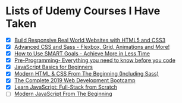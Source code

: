# Lists of Udemy Courses I Have Taken

- [x] [Build Responsive Real World Websites with HTML5 and CSS3](https://www.udemy.com/design-and-develop-a-killer-website-with-html5-and-css3/)
- [x] [Advanced CSS and Sass - Flexbox, Grid, Animations and More!](advanced-css-and-sass.md)
- [x] [How to Use SMART Goals - Achieve More in Less Time](how-to-use-smart-goals.md)
- [x] [Pre-Programming- Everything you need to know before you code](pre-programming-everything-you-need-to-know-before-you-code.md)
- [x] [JavaScript Basics for Beginners](javascript-basics-for-beginners.md)
- [x] [Modern HTML & CSS From The Beginning (Including Sass)](modern-html-css-from-the-beginning-including-sass/README.md)
- [x] [The Complete 2019 Web Development Bootcamp](the-complete-web-development-bootcamp/README.md)
- [x] [Learn JavaScript: Full-Stack from Scratch](learn-js-full-stack-from-scratch/README.md)
- [ ] [Modern JavaScript From The Beginning](modern-javascript-from-the-beginning.md)
